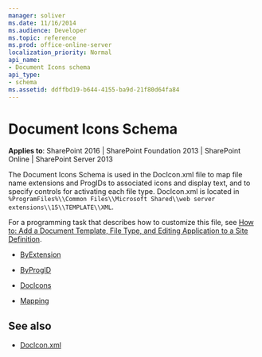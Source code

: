 ```yaml
---
manager: soliver
ms.date: 11/16/2014
ms.audience: Developer
ms.topic: reference
ms.prod: office-online-server
localization_priority: Normal
api_name:
- Document Icons schema
api_type:
- schema
ms.assetid: ddffbd19-b644-4155-ba9d-21f80d64fa84
---
```


# Document Icons Schema

**Applies to**: SharePoint 2016 | SharePoint Foundation 2013 | SharePoint Online | SharePoint Server 2013

The Document Icons Schema is used in the DocIcon.xml file to map file name extensions and ProgIDs to associated icons and display text, and to specify controls for activating each file type. DocIcon.xml is located in `%ProgramFiles%\\Common Files\\Microsoft Shared\\web server extensions\\15\\TEMPLATE\\XML`.

For a programming task that describes how to customize this file, see
[How to: Add a Document Template, File Type, and Editing Application to a Site Definition](http://msdn.microsoft.com/library/09503b28-df8c-4e22-b4f8-7272fd1dac2b(Office.15).aspx).

- [ByExtension](byextension-element-document-icons.md)

- [ByProgID](byprogid-element-document-icons.md)

- [DocIcons](docicons-element-document-icons.md)

- [Mapping](mapping-element-document-icons.md)


## See also

- [DocIcon.xml](https://msdn.microsoft.com/library/ef6acad0-0a1a-457c-bc9b-ff1e368e59fb(Office.15).aspx)









